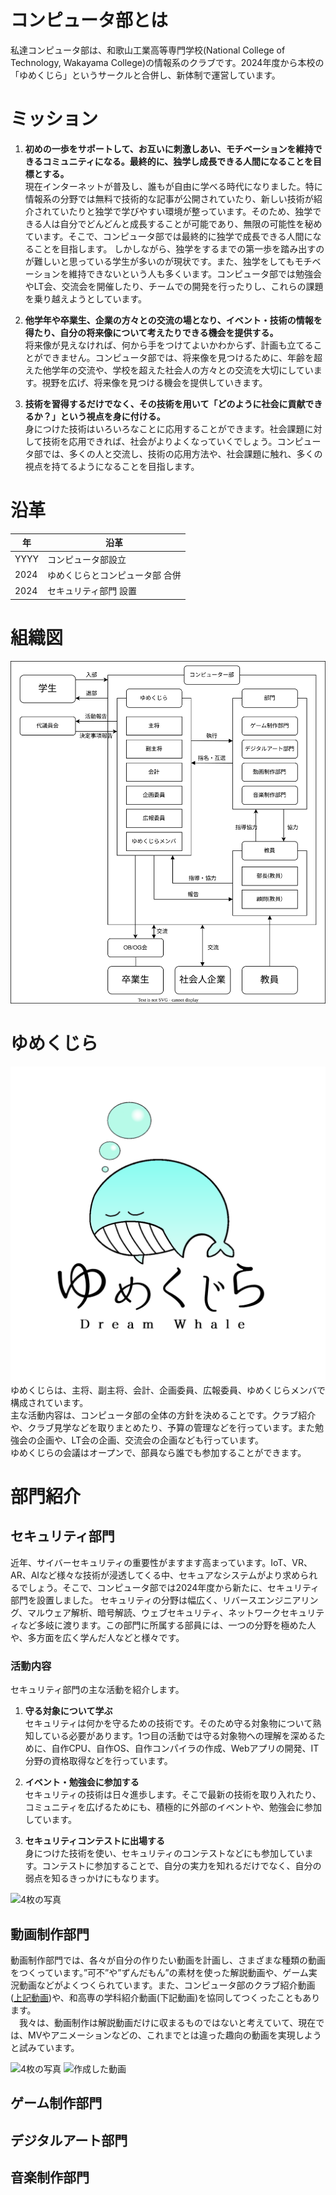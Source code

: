 # コンピュータ部とは
私達コンピュータ部は、和歌山工業高等専門学校(National College of Technology, Wakayama College)の情報系のクラブです。2024年度から本校の「ゆめくじら」というサークルと合併し、新体制で運営しています。

# ミッション
1. **初めの一歩をサポートして、お互いに刺激しあい、モチベーションを維持できるコミュニティになる。最終的に、独学し成長できる人間になることを目標とする。**  
現在インターネットが普及し、誰もが自由に学べる時代になりました。特に情報系の分野では無料で技術的な記事が公開されていたり、新しい技術が紹介されていたりと独学で学びやすい環境が整っています。そのため、独学できる人は自分でどんどんと成長することが可能であり、無限の可能性を秘めています。そこで、コンピュータ部では最終的に独学で成長できる人間になることを目指します。
しかしながら、独学をするまでの第一歩を踏み出すのが難しいと思っている学生が多いのが現状です。また、独学をしてもモチベーションを維持できないという人も多くいます。コンピュータ部では勉強会やLT会、交流会を開催したり、チームでの開発を行ったりし、これらの課題を乗り越えようとしています。

2. **他学年や卒業生、企業の方々との交流の場となり、イベント・技術の情報を得たり、自分の将来像について考えたりできる機会を提供する。**  
将来像が見えなければ、何から手をつけてよいかわからず、計画も立てることができません。コンピュータ部では、将来像を見つけるために、年齢を超えた他学年の交流や、学校を超えた社会人の方々との交流を大切にしています。視野を広げ、将来像を見つける機会を提供していきます。

3. **技術を習得するだけでなく、その技術を用いて「どのように社会に貢献できるか？」という視点を身に付ける。**  
身につけた技術はいろいろなことに応用することができます。社会課題に対して技術を応用できれば、社会がよりよくなっていくでしょう。コンピュータ部では、多くの人と交流し、技術の応用方法や、社会課題に触れ、多くの視点を持てるようになることを目指します。

# 沿革
| 年   | 沿革                            |
| ---- | ------------------------------- |
| YYYY | コンピュータ部設立              |
| 2024 | ゆめくじらとコンピュータ部 合併 |
| 2024 | セキュリティ部門 設置           |

# 組織図
![fig organization](./organization.drawio.svg)

# ゆめくじら
![DreamWhale](./DreamWhaleLogo.png)
ゆめくじらは、主将、副主将、会計、企画委員、広報委員、ゆめくじらメンバで構成されています。  
主な活動内容は、コンピュータ部の全体の方針を決めることです。クラブ紹介や、クラブ見学などを取りまとめたり、予算の管理などを行っています。また勉強会の企画や、LT会の企画、交流会の企画なども行っています。  
ゆめくじらの会議はオープンで、部員なら誰でも参加することができます。

# 部門紹介
## セキュリティ部門
近年、サイバーセキュリティの重要性がますます高まっています。IoT、VR、AR、AIなど様々な技術が浸透してくる中、セキュアなシステムがより求められるでしょう。そこで、コンピュータ部では2024年度から新たに、セキュリティ部門を設置しました。
セキュリティの分野は幅広く、リバースエンジニアリング、マルウェア解析、暗号解読、ウェブセキュリティ、ネットワークセキュリティなど多岐に渡ります。この部門に所属する部員には、一つの分野を極めた人や、多方面を広く学んだ人などと様々です。

### 活動内容
セキュリティ部門の主な活動を紹介します。

1. **守る対象について学ぶ**  
セキュリティは何かを守るための技術です。そのため守る対象物について熟知している必要があります。1つ目の活動では守る対象物への理解を深めるために、自作CPU、自作OS、自作コンパイラの作成、Webアプリの開発、IT分野の資格取得などを行っています。

1. **イベント・勉強会に参加する**  
セキュリティの技術は日々進歩します。そこで最新の技術を取り入れたり、コミュニティを広げるためにも、積極的に外部のイベントや、勉強会に参加しています。

2. **セキュリティコンテストに出場する**  
身につけた技術を使い、セキュリティのコンテストなどにも参加しています。コンテストに参加することで、自分の実力を知れるだけでなく、自分の弱点を知るきっかけにもなります。

![4枚の写真]()

## 動画制作部門
動画制作部門では、各々が自分の作りたい動画を計画し、さまざまな種類の動画をつくっています。”可不”や”ずんだもん”の素材を使った解説動画や、ゲーム実況動画などがよくつくられています。また、コンピュータ部のクラブ紹介動画([上記動画](#コンピュータ部とは))や、和高専の学科紹介動画(下記動画)を協同してつくったこともあります。  
　我々は、動画制作は解説動画だけに収まるものではないと考えていて、現在では、MVやアニメーションなどの、これまでとは違った趣向の動画を実現しようと試みています。

![4枚の写真]()
![作成した動画]()

## ゲーム制作部門

## デジタルアート部門

## 音楽制作部門

